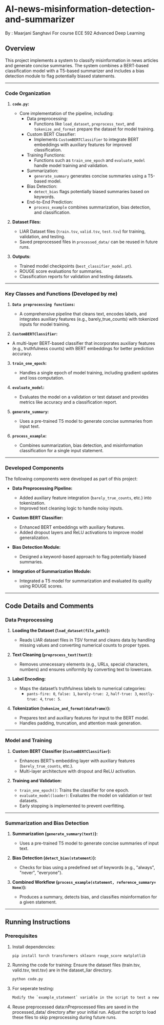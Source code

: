 # AI-news-misinformation-detection-and-summarizer

By : Maarjani Sanghavi 
For course ECE 592 Advanced Deep Learning

## Overview
This project implements a system to classify misinformation in news articles and generate concise summaries. The system combines a BERT-based classification model with a T5-based summarizer and includes a bias detection module to flag potentially biased statements.

---

### Code Organization
1. **`code.py`:**
   - Core implementation of the pipeline, including:
     - Data preprocessing:
       - Functions like `load_dataset`, `preprocess_text`, and `tokenize_and_format` prepare the dataset for model training.
     - Custom BERT Classifier:
       - Implements `CustomBERTClassifier` to integrate BERT embeddings with auxiliary features for improved classification.
     - Training Functions:
       - Functions such as `train_one_epoch` and `evaluate_model` handle model training and validation.
     - Summarization:
       - `generate_summary` generates concise summaries using a T5-based model.
     - Bias Detection:
       - `detect_bias` flags potentially biased summaries based on keywords.
     - End-to-End Prediction:
       - `process_example` combines summarization, bias detection, and classification.

2. **Dataset Files:**
   - LIAR Dataset files (`train.tsv`, `valid.tsv`, `test.tsv`) for training, validation, and testing.
   - Saved preprocessed files in `processed_data/` can be reused in future runs.

3. **Outputs:**
   - Trained model checkpoints (`best_classifier_model.pt`).
   - ROUGE score evaluations for summaries.
   - Classification reports for validation and testing datasets.


---

### Key Classes and Functions (Developed by me)
1. **`Data preprocessing functions`:**
   - A comprehensive pipeline that cleans text, encodes labels, and integrates auxiliary features (e.g., barely_true_counts) with tokenized inputs for model training.
     
2.  **`CustomBERTClassifier`:**
   - A multi-layer BERT-based classifier that incorporates auxiliary features (e.g., truthfulness counts) with BERT embeddings for better prediction accuracy.

3. **`train_one_epoch`:**
   - Handles a single epoch of model training, including gradient updates and loss computation.

4. **`evaluate_model`:**
   - Evaluates the model on a validation or test dataset and provides metrics like accuracy and a classification report.

5. **`generate_summary`:**
   - Uses a pre-trained T5 model to generate concise summaries from input text.

6. **`process_example`:**
   - Combines summarization, bias detection, and misinformation classification for a single input statement.

---

### Developed Components
The following components were developed as part of this project:
- **Data Preprocessing Pipeline:**
  - Added auxiliary feature integration (`barely_true_counts`, etc.) into tokenization.
  - Improved text cleaning logic to handle noisy inputs.

- **Custom BERT Classifier:**
  - Enhanced BERT embeddings with auxiliary features.
  - Added dropout layers and ReLU activations to improve model generalization.

- **Bias Detection Module:**
  - Designed a keyword-based approach to flag potentially biased summaries.

- **Integration of Summarization Module:**
  - Integrated a T5 model for summarization and evaluated its quality using ROUGE scores.

---
## Code Details and Comments

### Data Preprocessing
1. **Loading the Dataset (`load_dataset(file_path)`):**
   - Reads LIAR dataset files in TSV format and cleans data by handling missing values and converting numerical counts to proper types.

2. **Text Cleaning (`preprocess_text(text)`):**
   - Removes unnecessary elements (e.g., URLs, special characters, numbers) and ensures uniformity by converting text to lowercase.

3. **Label Encoding:**
   - Maps the dataset’s truthfulness labels to numerical categories:
     - `pants-fire: 0`, `false: 1`, `barely-true: 2`, `half-true: 3`, `mostly-true: 4`, `true: 5`.

4. **Tokenization (`tokenize_and_format(dataframe)`):**
   - Prepares text and auxiliary features for input to the BERT model.
   - Handles padding, truncation, and attention mask generation.

---

### Model and Training
1. **Custom BERT Classifier (`CustomBERTClassifier`):**
   - Enhances BERT’s embedding layer with auxiliary features (`barely_true_counts`, etc.).
   - Multi-layer architecture with dropout and ReLU activation.

2. **Training and Validation:**
   - `train_one_epoch()`: Trains the classifier for one epoch.
   - `evaluate_model(loader)`: Evaluates the model on validation or test datasets.
   - Early stopping is implemented to prevent overfitting.

---

### Summarization and Bias Detection
1. **Summarization (`generate_summary(text)`):**
   - Uses a pre-trained T5 model to generate concise summaries of input text.

2. **Bias Detection (`detect_bias(statement)`):**
   - Checks for bias using a predefined set of keywords (e.g., "always", "never", "everyone").

3. **Combined Workflow (`process_example(statement, reference_summary= None)`):**
   - Produces a summary, detects bias, and classifies misinformation for a given statement.

---

## Running Instructions

### Prerequisites
1. Install dependencies:
   ```bash
   pip install torch transformers sklearn rouge_score matplotlib
2. Running the code for training:
   Ensure the dataset files (train.tsv, valid.tsv, test.tsv) are in the dataset_liar directory.
   ```bash
   python code.py
4. For seperate testing:
   ```bash
   Modify the `example_statement` variable in the script to test a new input. Also add a reference summary if you want to calculate the rogue score.
5. Reuse preprocessed data:nPreprocessed files are saved in the processed_data/ directory after your initial run. Adjust the script to load these files to skip preprocessing during future runs.


